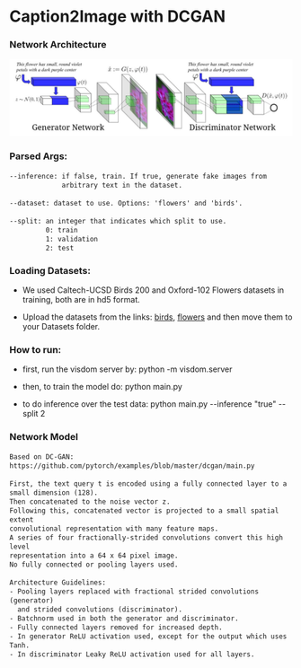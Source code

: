 # Caption2Image with DCGAN

### Network Architecture
![alt text](https://github.com/andac-demir/Caption2Image-with-DCGAN/blob/master/images/textDCGAN.JPG)

### Parsed Args:
    --inference: if false, train. If true, generate fake images from
                 arbitrary text in the dataset. 

    --dataset: dataset to use. Options: 'flowers' and 'birds'.
    
    --split: an integer that indicates which split to use.
             0: train
             1: validation
             2: test

### Loading Datasets:
  *  We used Caltech-UCSD Birds 200 and Oxford-102 Flowers datasets in training, both are in hd5 format.
  
  * Upload the datasets from the links: [birds](https://drive.google.com/file/d/1mNhn6MYpBb-JwE86GC1kk0VJsYj-Pn5j/view), [flowers](https://drive.google.com/file/d/1EgnaTrlHGaqK5CCgHKLclZMT_AMSTyh8/view) and then move them to your Datasets folder.

### How to run:           
  * first, run the visdom server by: python -m visdom.server

  * then, to train the model do: python main.py 

  * to do inference over the test data: python main.py --inference "true" --split 2

### Network Model
    Based on DC-GAN:
    https://github.com/pytorch/examples/blob/master/dcgan/main.py
    
    First, the text query t is encoded using a fully connected layer to a 
    small dimension (128). 
    Then concatenated to the noise vector z.  
    Following this, concatenated vector is projected to a small spatial extent
    convolutional representation with many feature maps.
    A series of four fractionally-strided convolutions convert this high level
    representation into a 64 x 64 pixel image. 
    No fully connected or pooling layers used.

    Architecture Guidelines:
    - Pooling layers replaced with fractional strided convolutions (generator)
      and strided convolutions (discriminator).
    - Batchnorm used in both the generator and discriminator.
    - Fully connected layers removed for increased depth.
    - In generator ReLU activation used, except for the output which uses Tanh.
    - In discriminator Leaky ReLU activation used for all layers.

